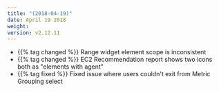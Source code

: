 ```yaml
---
title: "(2018-04-19)"
date: April 19 2018
weight:
version: v2.12.11
---
```


- {{% tag changed %}} Range widget element scope is inconsistent
- {{% tag changed %}} EC2 Recommendation report shows two icons both as "elements with agent"
- {{% tag fixed %}} Fixed issue where users couldn't exit from Metric Grouping select
